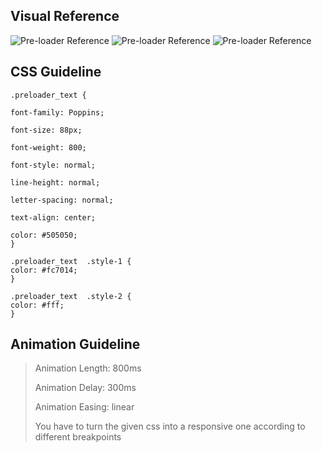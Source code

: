 ## Visual Reference

![Pre-loader Reference](https://i.imgur.com/x4yZL20.png)
![Pre-loader Reference](https://i.imgur.com/Ag4WYAw.png)
![Pre-loader Reference](https://i.imgur.com/EyKM0UF.png)

## CSS Guideline

    .preloader_text {

    font-family: Poppins;

    font-size: 88px;

    font-weight: 800;

    font-style: normal;

    line-height: normal;

    letter-spacing: normal;

    text-align: center;

    color: #505050;
    }

    .preloader_text  .style-1 {
    color: #fc7014;
    }

    .preloader_text  .style-2 {
    color: #fff;
    }

## Animation Guideline

> Animation Length: 800ms
>
> Animation Delay: 300ms
>
> Animation Easing: linear
>
> You have to turn the given css into a responsive one according to different breakpoints
